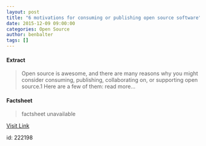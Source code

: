 ```yaml
---
layout: post
title: "6 motivations for consuming or publishing open source software"
date: 2015-12-09 09:00:00
categories: Open Source
author: benbalter
tags: []
---
```



#### Extract
>Open source is awesome, and there are many reasons why you might consider consuming, publishing, collaborating on, or supporting open source.1 Here are a few of them: read more...

#### Factsheet
>factsheet unavailable

[Visit Link](https://opensource.com/life/15/12/why-open-source)

id:  222198
